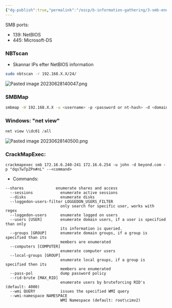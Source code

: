 ```yaml
---
{"dg-publish":true,"permalink":"/oscp/b-information-gathering/3-smb-enumeration/","updated":"2024-01-05T11:31:20.506+01:00"}
---
```


SMB ports:
- 139: NetBIOS
- 445: Microsoft-DS

### NBTscan
- Skannar IPs efter NetBIOS information
```bash
sudo nbtscan -r 192.168.X.X/24/
```
![Pasted image 20230628140047.png](/img/user/IMAGES/Pasted%20image%2020230628140047.png)

### SMBMap
```bash
smbmap -H 192.168.X.X -u <username> -p <password or nt-hash> -d <domain-if-any>
```

### Windows: "net view"
```powershell
net view \\dc01 /all
```
![Pasted image 20230628140500.png](/img/user/IMAGES/Pasted%20image%2020230628140500.png)

### CrackMapExec:
```
crackmapexec smb 172.16.6.240-241 172.16.6.254 -u john -d beyond.com -p "dqsTwTpZPn#nL" --<command>
```
- Commands:
```
--shares              enumerate shares and access
  --sessions            enumerate active sessions
  --disks               enumerate disks
  --loggedon-users-filter LOGGEDON_USERS_FILTER
                        only search for specific user, works with regex
  --loggedon-users      enumerate logged on users
  --users [USER]        enumerate domain users, if a user is specified than only
                        its information is queried.
  --groups [GROUP]      enumerate domain groups, if a group is specified than its
                        members are enumerated
  --computers [COMPUTER]
                        enumerate computer users
  --local-groups [GROUP]
                        enumerate local groups, if a group is specified then its
                        members are enumerated
  --pass-pol            dump password policy
  --rid-brute [MAX_RID]
                        enumerate users by bruteforcing RID's (default: 4000)
  --wmi QUERY           issues the specified WMI query
  --wmi-namespace NAMESPACE
                        WMI Namespace (default: root\cimv2)

```
